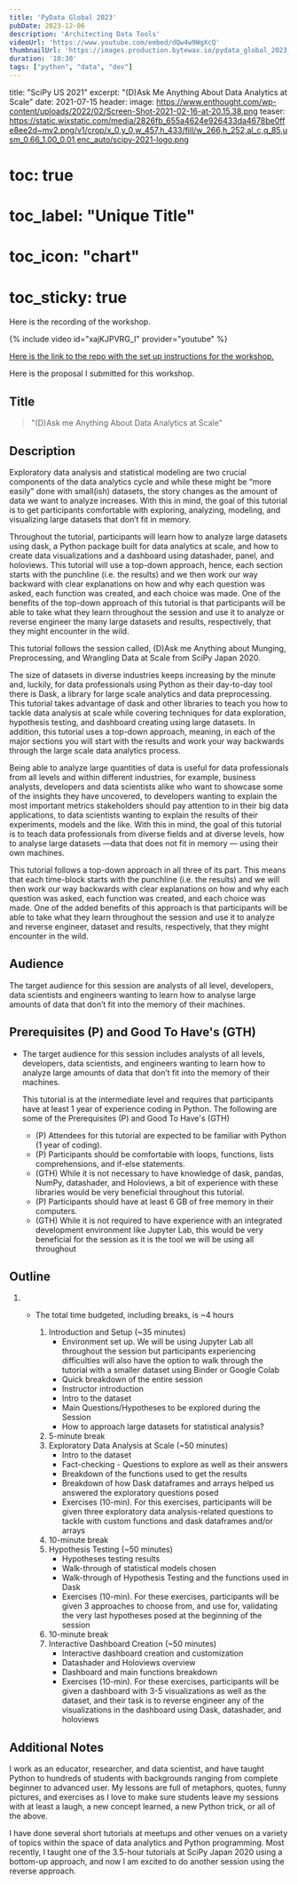 ```yaml
---
title: 'PyData Global 2023'
pubDate: 2023-12-06
description: 'Architecting Data Tools'
videoUrl: 'https://www.youtube.com/embed/dQw4w9WgXcQ'
thumbnailUrl: 'https://images.production.bytewax.io/pydata_global_2023_519c788d2c.png'
duration: '10:30'
tags: ["python", "data", "dev"]
---
```

title: "SciPy US 2021"
excerpt: "(D)Ask Me Anything About Data Analytics at Scale"
date: 2021-07-15
header:
  image: https://www.enthought.com/wp-content/uploads/2022/02/Screen-Shot-2021-02-16-at-20.15.38.png
  teaser: https://static.wixstatic.com/media/2826fb_655a4624e926433da4678be0ffe8ee2d~mv2.png/v1/crop/x_0,y_0,w_457,h_433/fill/w_266,h_252,al_c,q_85,usm_0.66_1.00_0.01,enc_auto/scipy-2021-logo.png

# toc: true
# toc_label: "Unique Title"
# toc_icon: "chart"
# toc_sticky: true


Here is the recording of the workshop.

{% include video id="xajKJPVRG_I" provider="youtube" %}

[Here is the link to the repo with the set up instructions for the workshop.](https://github.com/ramonpzg/scipyus21_dask_analytics)

Here is the proposal I submitted for this workshop.

## Title

> "(D)Ask me Anything About Data Analytics at Scale"

## Description

Exploratory data analysis and statistical modeling are two crucial components of the data analytics cycle and while these might be “more easily" done with small(ish) datasets, the story changes as the amount of data we want to analyze increases. With this in mind, the goal of this tutorial is to get participants comfortable with exploring, analyzing, modeling, and visualizing large datasets that don’t fit in memory.

Throughout the tutorial, participants will learn how to analyze large datasets using dask, a Python package built for data analytics at scale, and how to create data visualizations and a dashboard using datashader, panel, and holoviews. This tutorial will use a top-down approach, hence, each section starts with the punchline (i.e. the results) and we then work our way backward with clear explanations on how and why each question was asked, each function was created, and each choice was made. One of the benefits of the top-down approach of this tutorial is that participants will be able to take what they learn throughout the session and use it to analyze or reverse engineer the many large datasets and results, respectively, that they might encounter in the wild.

This tutorial follows the session called, (D)Ask me Anything about Munging, Preprocessing, and Wrangling Data at Scale from SciPy Japan 2020.

The size of datasets in diverse industries keeps increasing by the minute and, luckily, for data professionals using Python as their day-to-day tool there is Dask, a library for large scale analytics and data preprocessing. This tutorial takes advantage of dask and other libraries to teach you how to tackle data analysis at scale while covering techniques for data exploration, hypothesis testing, and dashboard creating using large datasets. In addition, this tutorial uses a top-down approach, meaning, in each of the major sections you will start with the results and work your way backwards through the large scale data analytics process.

Being able to analyze large quantities of data is useful for data professionals from all levels and within different industries, for example, business analysts, developers and data scientists alike who want to showcase some of the insights they have uncovered, to developers wanting to explain the most important metrics stakeholders should pay attention to in their big data applications, to data scientists wanting to explain the results of their experiments, models and the like. With this in mind, the goal of this tutorial is to teach data professionals from diverse fields and at diverse levels, how to analyse large datasets —data that does not fit in memory — using their own machines.

This tutorial follows a top-down approach in all three of its part. This means that each time-block starts with the punchline (i.e. the results) and we will then work our way backwards with clear explanations on how and why each question was asked, each function was created, and each choice was made. One of the added benefits of this approach is that participants will be able to take what they learn throughout the session and use it to analyze and reverse engineer, dataset and results, respectively, that they might encounter in the wild.



## Audience

The target audience for this session are analysts of all level, developers, data scientists and engineers wanting to learn how to analyse large amounts of data that don’t fit into the memory of their machines.

## Prerequisites (P) and Good To Have's (GTH)

- The target audience for this session includes analysts of all levels, developers, data scientists, and engineers wanting to learn how to analyze large amounts of data that don’t fit into the memory of their machines.

  This tutorial is at the intermediate level and requires that participants have at least 1 year of experience coding in Python. The following are some of the Prerequisites (P) and Good To Have's (GTH)

  - (P) Attendees for this tutorial are expected to be familiar with Python (1 year of coding). 
  - (P) Participants should be comfortable with loops, functions, lists comprehensions, and if-else statements.
  - (GTH) While it is not necessary to have knowledge of dask, pandas, NumPy, datashader, and Holoviews, a bit of experience with these libraries would be very beneficial throughout this tutorial.
  - (P) Participants should have at least 6 GB of free memory in their computers.
  - (GTH) While it is not required to have experience with an integrated development environment like Jupyter Lab, this would be very beneficial for the session as it is the tool we will be using all throughout

## Outline

1. - The total time budgeted, including breaks, is ~4 hours

     1. Introduction and Setup (~35 minutes)
        - Environment set up. We will be using Jupyter Lab all throughout the session but participants experiencing difficulties will also have the option to walk through the tutorial with a smaller dataset using Binder or Google Colab
        - Quick breakdown of the entire session
        - Instructor introduction
        - Intro to the dataset
        - Main Questions/Hypotheses to be explored during the Session
        - How to approach large datasets for statistical analysis?
     2. 5-minute break
     3. Exploratory Data Analysis at Scale (~50 minutes)
        - Intro to the dataset
        - Fact-checking - Questions to explore as well as their answers
        - Breakdown of the functions used to get the results
        - Breakdown of how Dask dataframes and arrays helped us answered the exploratory questions posed
        - Exercises (10-min). For this exercises, participants will be given three exploratory data analysis-related questions to tackle with custom functions and dask dataframes and/or arrays
     4. 10-minute break
     5. Hypothesis Testing (~50 minutes)
        - Hypotheses testing results
        - Walk-through of statistical models chosen
        - Walk-through of Hypothesis Testing and the functions used in Dask
        - Exercises (10-min). For these exercises, participants will be given 3 approaches to choose from, and use for, validating the very last hypotheses posed at the beginning of the session
     6. 10-minute break
     7. Interactive Dashboard Creation (~50 minutes)
        - Interactive dashboard creation and customization
        - Datashader and Holoviews overview
        - Dashboard and main functions breakdown
        - Exercises (10-min). For these exercises, participants will be given a dashboard with 3-5 visualizations as well as the dataset, and their task is to reverse engineer any of the visualizations in the dashboard using Dask, datashader, and holoviews

## Additional Notes

I work as an educator, researcher, and data scientist, and have taught Python to hundreds of students with backgrounds ranging from complete beginner to advanced user. My lessons are full of metaphors, quotes, funny pictures, and exercises as I love to make sure students leave my sessions with at least a laugh, a new concept learned, a new Python trick, or all of the above.

I have done several short tutorials at meetups and other venues on a variety of topics within the space of data analytics and Python programming. Most recently, I taught one of the 3.5-hour tutorials at SciPy Japan 2020 using a bottom-up approach, and now I am excited to do another session using the reverse approach.